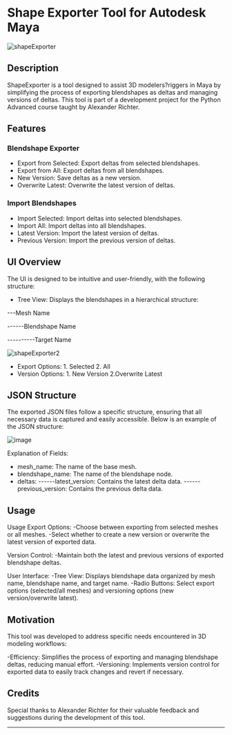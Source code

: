 
# Shape Exporter Tool for Autodesk Maya
![shapeExporter](https://github.com/LizzyHerrera/ShapeExporter/assets/109104254/1caed251-c079-400a-a3dd-20c91d651067)

## Description

ShapeExporter is a tool designed to assist 3D modelers?riggers in Maya by simplifying the process of exporting blendshapes as deltas and managing versions of deltas. This tool is part of a development project for the Python Advanced course taught by Alexander Richter.

## Features
### Blendshape Exporter
- Export from Selected: Export deltas from selected blendshapes.
- Export from All: Export deltas from all blendshapes.
- New Version: Save deltas as a new version.
- Overwrite Latest: Overwrite the latest version of deltas.
### Import Blendshapes
- Import Selected: Import deltas into selected blendshapes.
- Import All: Import deltas into all blendshapes.
- Latest Version: Import the latest version of deltas.
- Previous Version: Import the previous version of deltas.

## UI Overview
The UI is designed to be intuitive and user-friendly, with the following structure:

- Tree View: Displays the blendshapes in a hierarchical structure:

---Mesh Name

------Blendshape Name 

----------Target Name

![shapeExporter2](https://github.com/LizzyHerrera/ShapeExporter/assets/109104254/6918793b-6fd4-43f7-ab2b-c9a62359d258)

- Export Options: 1. Selected 2. All
- Version Options: 1. New Version 2.Overwrite Latest

## JSON Structure
The exported JSON files follow a specific structure, ensuring that all necessary data is captured and easily accessible. Below is an example of the JSON structure:

![image](https://github.com/LizzyHerrera/ShapeExporter/assets/109104254/920f70b2-1760-427d-9ad8-89222268dc4a)

Explanation of Fields:
- mesh_name: The name of the base mesh.
- blendshape_name: The name of the blendshape node.
- deltas:
------latest_version: Contains the latest delta data.
------previous_version: Contains the previous delta data.

## Usage
Usage Export Options: 
-Choose between exporting from selected meshes or all meshes. 
-Select whether to create a new version or overwrite the latest version of exported data. 

Version Control: 
-Maintain both the latest and previous versions of exported blendshape deltas. 

User Interface: 
-Tree View: Displays blendshape data organized by mesh name, blendshape name, and target name. 
-Radio Buttons: Select export options (selected/all meshes) and versioning options (new version/overwrite latest).

## Motivation
This tool was developed to address specific needs encountered in 3D modeling workflows:

-Efficiency: Simplifies the process of exporting and managing blendshape deltas, reducing manual effort. 
-Versioning: Implements version control for exported data to easily track changes and revert if necessary.

## Credits

Special thanks to Alexander Richter for their valuable feedback and suggestions during the development of this tool.

---

